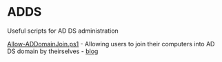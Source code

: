# ADDS
Useful scripts for AD DS administration

[Allow-ADDomainJoin.ps1](Allow-ADDomainJoin.ps1) - Allowing users to join their computers into AD DS domain by theirselves - [blog](https://exchange12rocks.org/2016/03/14/how-to-allow-users-to-join-their-computers-into-ad-domain/)

